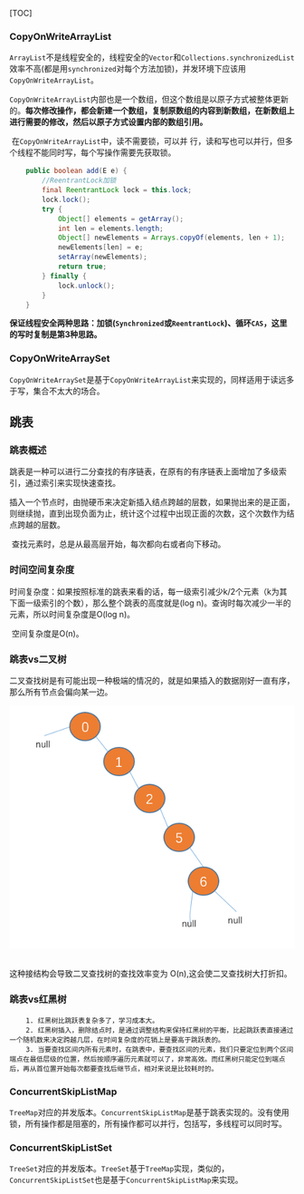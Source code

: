 [TOC]

### CopyOnWriteArrayList

​		`ArrayList`不是线程安全的，线程安全的`Vector`和`Collections.synchronizedList`效率不高(都是用`synchronized`对每个方法加锁)，并发环境下应该用`CopyOnWriteArrayList`。

​		`CopyOnWriteArrayList`内部也是一个数组，但这个数组是以原子方式被整体更新的。**每次修改操作，都会新建一个数组，复制原数组的内容到新数组，在新数组上进行需要的修改，然后以原子方式设置内部的数组引用。**

​		在`CopyOnWriteArrayList`中，读不需要锁，可以并     行，读和写也可以并行，但多个线程不能同时写，每个写操作需要先获取锁。

```java
	public boolean add(E e) {
        //ReentrantLock加锁
        final ReentrantLock lock = this.lock;
        lock.lock();
        try {
            Object[] elements = getArray();
            int len = elements.length;
            Object[] newElements = Arrays.copyOf(elements, len + 1);
            newElements[len] = e;
            setArray(newElements);
            return true;
        } finally {
            lock.unlock();
        }
    }
```

​		**保证线程安全两种思路：加锁(`Synchronized`或`ReentrantLock`)、循环`CAS`，这里的写时复制是第3种思路。**

### CopyOnWriteArraySet

​		`CopyOnWriteArraySet`是基于`CopyOnWriteArrayList`来实现的，同样适用于读远多于写，集合不太大的场合。

## 跳表

### 跳表概述

​		跳表是一种可以进行二分查找的有序链表，在原有的有序链表上面增加了多级索引，通过索引来实现快速查找。

​		插入一个节点时，由抛硬币来决定新插入结点跨越的层数，如果抛出来的是正面，则继续抛，直到出现负面为止，统计这个过程中出现正面的次数，这个次数作为结点跨越的层数。

​		查找元素时，总是从最高层开始，每次都向右或者向下移动。

### 时间空间复杂度

​		时间复杂度：如果按照标准的跳表来看的话，每一级索引减少k/2个元素（k为其下面一级索引的个数），那么整个跳表的高度就是(log n)。查询时每次减少一半的元素，所以时间复杂度是O(log n)。

​		空间复杂度是O(n)。

### 跳表vs二叉树

​		二叉查找树是有可能出现一种极端的情况的，就是如果插入的数据刚好一直有序，那么所有节点会偏向某一边。

<div align="center"> <img src="img/二叉树.png"/> </div><br>



这种接结构会导致二叉查找树的查找效率变为 O(n),这会使二叉查找树大打折扣。

### 跳表vs红黑树

		1. 红黑树比跳跃表复杂多了，学习成本大。
  		2. 红黑树插入，删除结点时，是通过调整结构来保持红黑树的平衡，比起跳跃表直接通过一个随机数来决定跨越几层，在时间复杂度的花销上是要高于跳跃表的。
  		3. 当要查找区间内所有元素时，在跳表中，要查找区间的元素，我们只要定位到两个区间端点在最低层级的位置，然后按顺序遍历元素就可以了，非常高效。而红黑树只能定位到端点后，再从首位置开始每次都要查找后继节点，相对来说是比较耗时的。

### ConcurrentSkipListMap

​		`TreeMap`对应的并发版本。`ConcurrentSkipListMap`是基于跳表实现的。没有使用锁，所有操作都是阻塞的，所有操作都可以并行，包括写，多线程可以同时写。

### ConcurrentSkipListSet

​		`TreeSet`对应的并发版本。`TreeSet`基于`TreeMap`实现，类似的，`ConcurrentSkipListSet`也是基于`ConcurrentSkipListMap`来实现。